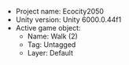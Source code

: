 <!-- UNITY CODE ASSIST INSTRUCTIONS START -->
- Project name: Ecocity2050
- Unity version: Unity 6000.0.44f1
- Active game object:
  - Name: Walk (2)
  - Tag: Untagged
  - Layer: Default
<!-- UNITY CODE ASSIST INSTRUCTIONS END -->